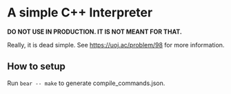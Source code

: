 # A simple C++ Interpreter

**DO NOT USE IN PRODUCTION. IT IS NOT MEANT FOR THAT.**

Really, it is dead simple. See https://uoj.ac/problem/98 for more information.

## How to setup

Run `bear -- make` to generate compile_commands.json.